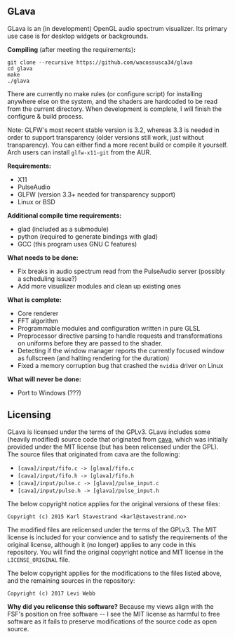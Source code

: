 ## GLava

GLava is an (in development) OpenGL audio spectrum visualizer. Its primary use case is for desktop widgets or backgrounds.

**Compiling** (after meeting the requirements)**:**

```
git clone --recursive https://github.com/wacossusca34/glava
cd glava
make
./glava
```

There are currently no make rules (or configure script) for installing anywhere else on the system, and the shaders are hardcoded to be read from the current directory. When development is complete, I will finish the configure & build process.

Note: GLFW's most recent stable version is 3.2, whereas 3.3 is needed in order to support transparency (older versions still work, just without transparency). You can either find a more recent build or compile it yourself. Arch users can install `glfw-x11-git` from the AUR.

**Requirements:**

- X11
- PulseAudio
- GLFW (version 3.3+ needed for transparency support)
- Linux or BSD

**Additional compile time requirements:**

- glad (included as a submodule)
- python (required to generate bindings with glad)
- GCC (this program uses GNU C features)

**What needs to be done:**

- Fix breaks in audio spectrum read from the PulseAudio server (possibly a scheduling issue?)
- Add more visualizer modules and clean up existing ones

**What is complete:**

- Core renderer
- FFT algorithm
- Programmable modules and configuration written in pure GLSL
- Preprocessor directive parsing to handle requests and transformations on uniforms before they are passed to the shader.
- Detecting if the window manager reports the currently focused window as fullscreen (and halting rendering for the duration)
- Fixed a memory corruption bug that crashed the `nvidia` driver on Linux

**What will never be done:**

- Port to Windows (???)

## Licensing

GLava is licensed under the terms of the GPLv3. GLava includes some (heavily modified) source code that originated from [cava](https://github.com/karlstav/cava), which was initially provided under the MIT license (but has been relicensed under the GPL). The source files that originated from cava are the following:

- `[cava]/input/fifo.c -> [glava]/fifo.c`
- `[cava]/input/fifo.h -> [glava]/fifo.h`
- `[cava]/input/pulse.c -> [glava]/pulse_input.c`
- `[cava]/input/pulse.h -> [glava]/pulse_input.h`

The below copyright notice applies for the original versions of these files:

`Copyright (c) 2015 Karl Stavestrand <karl@stavestrand.no>`

The modified files are relicensed under the terms of the GPLv3. The MIT license is included for your convience and to satisfy the requirements of the original license, although it (no longer) applies to any code in this repository. You will find the original copyright notice and MIT license in the `LICENSE_ORIGINAL` file.

The below copyright applies for the modifications to the files listed above, and the remaining sources in the repository:

`Copyright (c) 2017 Levi Webb`

**Why did you relicense this software?** Because my views align with the FSF's position on free software -- I see the MIT license as harmful to free software as it fails to preserve modifications of the source code as open source.